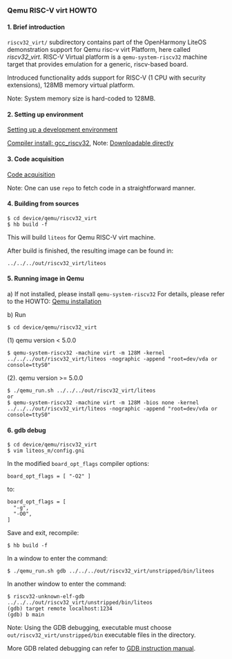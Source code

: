 ### Qemu RISC-V virt HOWTO

#### 1. Brief introduction
`riscv32_virt/` subdirectory contains part of the OpenHarmony LiteOS demonstration support for Qemu risc-v virt Platform,
here called *riscv32_virt*.
RISC-V Virtual platform is a `qemu-system-riscv32` machine target that provides emulation
for a generic, riscv-based board.

Introduced functionality adds support for RISC-V (1 CPU with security extensions), 128MB memory virtual platform.

Note: System memory size is hard-coded to 128MB.

#### 2. Setting up environment

[Setting up a development environment](https://gitee.com/openharmony/docs/blob/master/en/device-dev/quick-start/environment-setup.md)

[Compiler install: gcc_riscv32](https://gitee.com/openharmony/docs/blob/master/en/device-dev/quick-start/setting-up-the-environment.md), 
Note: [Downloadable directly](https://repo.huaweicloud.com/harmonyos/compiler/gcc_riscv32/7.3.0/linux/gcc_riscv32-linux-7.3.0.tar.gz)

#### 3. Code acquisition

[Code acquisition](https://gitee.com/openharmony/docs/blob/master/en/device-dev/get-code/source-code-acquisition.md)

Note: One can use `repo` to fetch code in a straightforward manner.

#### 4. Building from sources

```
$ cd device/qemu/riscv32_virt
$ hb build -f
```

This will build `liteos` for Qemu RISC-V virt machine.


After build is finished, the resulting image can be found in:
```
../../../out/riscv32_virt/liteos
```
#### 5. Running image in Qemu

a) If not installed, please install `qemu-system-riscv32`
For details, please refer to the HOWTO: [Qemu installation](https://gitee.com/openharmony/device_qemu/blob/master/README.md)

b) Run

```
$ cd device/qemu/riscv32_virt
```

(1) qemu version < 5.0.0

```
$ qemu-system-riscv32 -machine virt -m 128M -kernel ../../../out/riscv32_virt/liteos -nographic -append "root=dev/vda or console=ttyS0"
```

(2). qemu version >= 5.0.0 

```
$ ./qemu_run.sh ../../../out/riscv32_virt/liteos
or
$ qemu-system-riscv32 -machine virt -m 128M -bios none -kernel ../../../out/riscv32_virt/liteos -nographic -append "root=dev/vda or console=ttyS0"
```
#### 6. gdb debug

```
$ cd device/qemu/riscv32_virt
$ vim liteos_m/config.gni
```

In the modified `board_opt_flags` compiler options:

```
board_opt_flags = [ "-O2" ]
```

to:

```
board_opt_flags = [
  "-g",
  "-O0",
]
```

Save and exit, recompile:

```
$ hb build -f
```

In a window to enter the command:

```
$ ./qemu_run.sh gdb ../../../out/riscv32_virt/unstripped/bin/liteos
```

In another window to enter the command:

```
$ riscv32-unknown-elf-gdb ../../../out/riscv32_virt/unstripped/bin/liteos
(gdb) target remote localhost:1234
(gdb) b main
```

Note: Using the GDB debugging, executable must choose `out/riscv32_virt/unstripped/bin` executable files in the
directory.

More GDB related debugging can refer to [GDB instruction manual](https://sourceware.org/gdb/current/onlinedocs/gdb).
